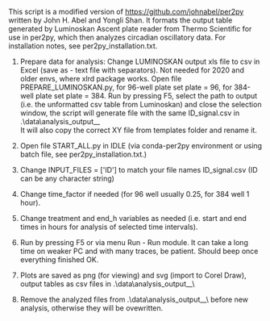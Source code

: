 This script is a modified version of https://github.com/johnabel/per2py written by John H. Abel and Yongli Shan.
It formats the output table generated by Luminoskan Ascent plate reader from Thermo Scientific for use in per2py, which then analyzes circadian oscillatory data.
For installation notes, see per2py_installation.txt.

1. Prepare data for analysis:
   Change LUMINOSKAN output xls file to csv in Excel (save as - text file with separators). Not needed for 2020 and older envs, where xlrd package works.
   Open file PREPARE_LUMINOSKAN.py, for 96-well plate set plate = 96, for 384-well plate set plate = 384. Run by pressing F5, select the path to output (i.e. 
   the  unformatted csv table from Luminoskan) and close the selection window, the script will generate file with the same ID_signal.csv in .\data\analysis_output__\
   It will also copy the correct XY file from templates folder and rename it.  

2. Open file START_ALL.py in IDLE (via conda-per2py environment or using batch file, see per2py_installation.txt.)

3. Change INPUT_FILES = ['ID'] to match your file names ID_signal.csv  (ID can be any character string)

4. Change time_factor if needed (for 96 well usually 0.25, for 384 well 1 hour).

5. Change treatment and end_h variables as needed (i.e. start and end times in hours for analysis of selected time intervals).

6. Run by pressing F5 or via menu Run - Run module. It can take a long time on weaker PC and with many traces, be patient. Should beep once everything finished OK.

7. Plots are saved as png (for viewing) and svg (import to Corel Draw), output tables as csv files in .\data\analysis_output__\

8. Remove the analyzed files from .\data\analysis_output__\ before new analysis, otherwise they will be ovewritten.
